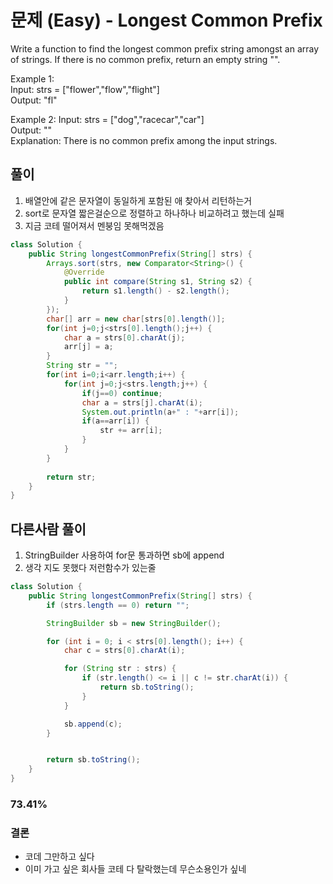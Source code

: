 # 문제 (Easy) - Longest Common Prefix

Write a function to find the longest common prefix string amongst an array of strings.
If there is no common prefix, return an empty string "".

Example 1:   
Input: strs = ["flower","flow","flight"]   
Output: "fl"

Example 2:
Input: strs = ["dog","racecar","car"]   
Output: ""   
Explanation: There is no common prefix among the input strings.

## 풀이
1.  배열안에 같은 문자열이 동일하게 포함된 애 찾아서 리턴하는거
2. sort로 문자열 짧은걸순으로 정렬하고 하나하나 비교하려고 했는데 실패   
3. 지금 코테 떨어져서 멘붕임 못해먹겠음

```java
class Solution {
    public String longestCommonPrefix(String[] strs) {
        Arrays.sort(strs, new Comparator<String>() {
            @Override
            public int compare(String s1, String s2) {
                return s1.length() - s2.length();
            }
        });
        char[] arr = new char[strs[0].length()];
        for(int j=0;j<strs[0].length();j++) {
            char a = strs[0].charAt(j);
            arr[j] = a;
        }
        String str = "";
        for(int i=0;i<arr.length;i++) {
            for(int j=0;j<strs.length;j++) {
                if(j==0) continue;
                char a = strs[j].charAt(i);
                System.out.println(a+" : "+arr[i]);
                if(a==arr[i]) {
                    str += arr[i];
                }
            }
        }
        
        return str;
    }
}
```

## 다른사람 풀이
1. StringBuilder 사용하여 for문 통과하면 sb에 append
2. 생각 지도 못했다 저런함수가 있는줄

```java
class Solution {
    public String longestCommonPrefix(String[] strs) {
        if (strs.length == 0) return "";

        StringBuilder sb = new StringBuilder();

        for (int i = 0; i < strs[0].length(); i++) {
            char c = strs[0].charAt(i);

            for (String str : strs) {
                if (str.length() <= i || c != str.charAt(i)) {
                    return sb.toString();
                }
            }

            sb.append(c);
        }


        return sb.toString();
    }
}
```
### 73.41%

### 결론
- 코데 그만하고 싶다 
- 이미 가고 싶은 회사들 코테 다 탈락했는데 무슨소용인가 싶네